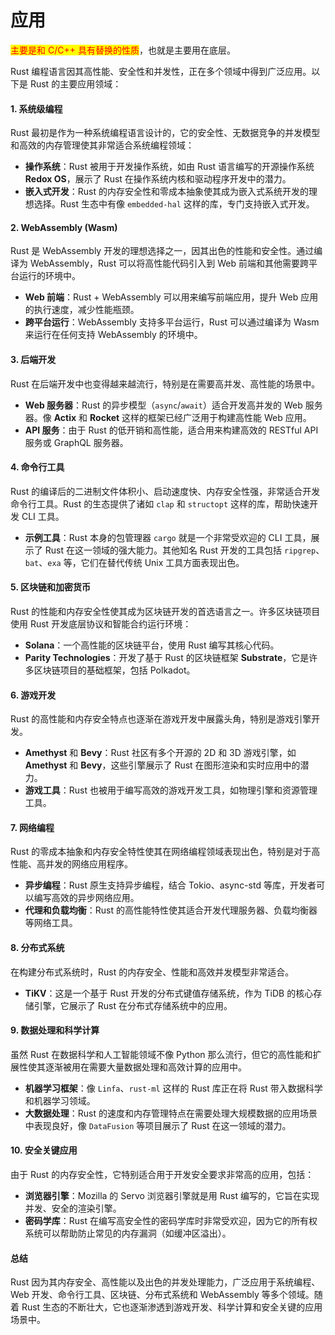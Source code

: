 # 应用

<mark style="color:red;">主要是和 C/C++ 具有替换的性质</mark>，也就是主要用在底层。&#x20;



Rust 编程语言因其高性能、安全性和并发性，正在多个领域中得到广泛应用。以下是 Rust 的主要应用领域：

#### 1. **系统级编程**

Rust 最初是作为一种系统编程语言设计的，它的安全性、无数据竞争的并发模型和高效的内存管理使其非常适合系统编程领域：

* **操作系统**：Rust 被用于开发操作系统，如由 Rust 语言编写的开源操作系统 **Redox OS**，展示了 Rust 在操作系统内核和驱动程序开发中的潜力。
* **嵌入式开发**：Rust 的内存安全性和零成本抽象使其成为嵌入式系统开发的理想选择。Rust 生态中有像 `embedded-hal` 这样的库，专门支持嵌入式开发。

#### 2. **WebAssembly (Wasm)**

Rust 是 WebAssembly 开发的理想选择之一，因其出色的性能和安全性。通过编译为 WebAssembly，Rust 可以将高性能代码引入到 Web 前端和其他需要跨平台运行的环境中。

* **Web 前端**：Rust + WebAssembly 可以用来编写前端应用，提升 Web 应用的执行速度，减少性能瓶颈。
* **跨平台运行**：WebAssembly 支持多平台运行，Rust 可以通过编译为 Wasm 来运行在任何支持 WebAssembly 的环境中。

#### 3. **后端开发**

Rust 在后端开发中也变得越来越流行，特别是在需要高并发、高性能的场景中。

* **Web 服务器**：Rust 的异步模型（`async`/`await`）适合开发高并发的 Web 服务器。像 **Actix** 和 **Rocket** 这样的框架已经广泛用于构建高性能 Web 应用。
* **API 服务**：由于 Rust 的低开销和高性能，适合用来构建高效的 RESTful API 服务或 GraphQL 服务器。

#### 4. **命令行工具**

Rust 的编译后的二进制文件体积小、启动速度快、内存安全性强，非常适合开发命令行工具。Rust 的生态提供了诸如 `clap` 和 `structopt` 这样的库，帮助快速开发 CLI 工具。

* **示例工具**：Rust 本身的包管理器 `cargo` 就是一个非常受欢迎的 CLI 工具，展示了 Rust 在这一领域的强大能力。其他知名 Rust 开发的工具包括 `ripgrep`、`bat`、`exa` 等，它们在替代传统 Unix 工具方面表现出色。

#### 5. **区块链和加密货币**

Rust 的性能和内存安全性使其成为区块链开发的首选语言之一。许多区块链项目使用 Rust 开发底层协议和智能合约运行环境：

* **Solana**：一个高性能的区块链平台，使用 Rust 编写其核心代码。
* **Parity Technologies**：开发了基于 Rust 的区块链框架 **Substrate**，它是许多区块链项目的基础框架，包括 Polkadot。

#### 6. **游戏开发**

Rust 的高性能和内存安全特点也逐渐在游戏开发中展露头角，特别是游戏引擎开发。

* **Amethyst** 和 **Bevy**：Rust 社区有多个开源的 2D 和 3D 游戏引擎，如 **Amethyst** 和 **Bevy**，这些引擎展示了 Rust 在图形渲染和实时应用中的潜力。
* **游戏工具**：Rust 也被用于编写高效的游戏开发工具，如物理引擎和资源管理工具。

#### 7. **网络编程**

Rust 的零成本抽象和内存安全特性使其在网络编程领域表现出色，特别是对于高性能、高并发的网络应用程序。

* **异步编程**：Rust 原生支持异步编程，结合 Tokio、async-std 等库，开发者可以编写高效的异步网络应用。
* **代理和负载均衡**：Rust 的高性能特性使其适合开发代理服务器、负载均衡器等网络工具。

#### 8. **分布式系统**

在构建分布式系统时，Rust 的内存安全、性能和高效并发模型非常适合。

* **TiKV**：这是一个基于 Rust 开发的分布式键值存储系统，作为 TiDB 的核心存储引擎，它展示了 Rust 在分布式存储系统中的应用。

#### 9. **数据处理和科学计算**

虽然 Rust 在数据科学和人工智能领域不像 Python 那么流行，但它的高性能和扩展性使其逐渐被用在需要大量数据处理和高效计算的应用中。

* **机器学习框架**：像 `Linfa`、`rust-ml` 这样的 Rust 库正在将 Rust 带入数据科学和机器学习领域。
* **大数据处理**：Rust 的速度和内存管理特点在需要处理大规模数据的应用场景中表现良好，像 `DataFusion` 等项目展示了 Rust 在这一领域的潜力。

#### 10. **安全关键应用**

由于 Rust 的内存安全性，它特别适合用于开发安全要求非常高的应用，包括：

* **浏览器引擎**：Mozilla 的 Servo 浏览器引擎就是用 Rust 编写的，它旨在实现并发、安全的渲染引擎。
* **密码学库**：Rust 在编写高安全性的密码学库时非常受欢迎，因为它的所有权系统可以帮助防止常见的内存漏洞（如缓冲区溢出）。

#### 总结

Rust 因为其内存安全、高性能以及出色的并发处理能力，广泛应用于系统编程、Web 开发、命令行工具、区块链、分布式系统和 WebAssembly 等多个领域。随着 Rust 生态的不断壮大，它也逐渐渗透到游戏开发、科学计算和安全关键的应用场景中。
